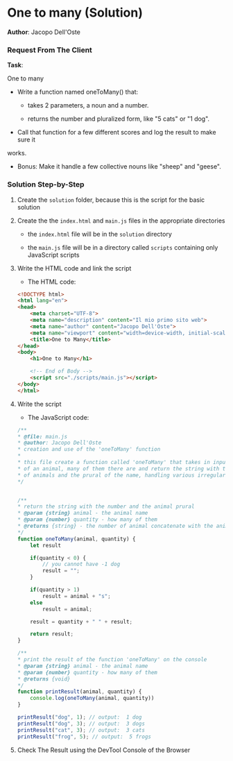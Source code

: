 # One to many (Solution)

**Author**: Jacopo Dell'Oste 

### Request From The Client

**Task**: 

One to many

- Write a function named oneToMany() that:

    * takes 2 parameters, a noun and a number.

    * returns the number and pluralized form, like "5 cats" or "1 dog".

- Call that function for a few different scores and log the result to make sure it

works.

- Bonus: Make it handle a few collective nouns like "sheep" and "geese".

### Solution Step-by-Step

1. Create the  `solution` folder, because this is the script for the basic solution

2. Create the the `index.html` and `main.js` files in the appropriate directories

    * the `index.html` file will be in the `solution` directory

    * the `main.js` file will be in a directory called `scripts` containing only JavaScript scripts

3. Write the HTML code and link the script
    
    * The HTML code:

    ```HTML 
    <!DOCTYPE html>
    <html lang="en">
    <head>
        <meta charset="UTF-8">
        <meta name="description" content="Il mio primo sito web">
        <meta name="author" content="Jacopo Dell'Oste">
        <meta name="viewport" content="width=device-width, initial-scale=1.0">
        <title>One to Many</title>
    </head>
    <body>
        <h1>One to Many</h1>

        <!-- End of Body -->
        <script src="./scripts/main.js"></script>
    </body>
    </html>
    ```

4. Write the script  

    * The JavaScript code:

    ```javascript
    /**
    * @file: main.js
    * @author: Jacopo Dell'Oste
    * creation and use of the 'oneToMany' function
    *
    * this file create a function called 'oneToMany' that takes in input the name 
    * of an animal, many of them there are and return the string with the number 
    * of animals and the prural of the name, handling various irregularity of the names
    */


    /**
    * return the string with the number and the animal prural
    * @param {string} animal - the animal name
    * @param {number} quantity - how many of them
    * @returns {string} - the number of animal concatenate with the animal's prural name
    */
    function oneToMany(animal, quantity) {
        let result

        if(quantity < 0) {
            // you cannot have -1 dog
            result = "";
        }

        if(quantity > 1)
            result = animal + "s";
        else
            result = animal;

        result = quantity + " " + result;

        return result;
    }

    /**
    * print the result of the function 'oneToMany' on the console
    * @param {string} animal - the animal name
    * @param {number} quantity - how many of them
    * @returns {void}
    */
    function printResult(animal, quantity) {
        console.log(oneToMany(animal, quantity))
    }

    printResult("dog", 1); // output:  1 dog
    printResult("dog", 3); // output:  3 dogs
    printResult("cat", 3); // output:  3 cats
    printResult("frog", 5); // output:  5 frogs
    ```

5. Check The Result using the DevTool Console of the Browser
